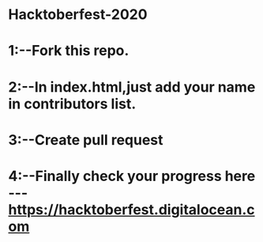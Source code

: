 # Hacktoberfest-2020
# 1:--Fork this repo.
# 2:--In index.html,just add your name in contributors list.
# 3:--Create pull request
# 4:--Finally check your progress here --- https://hacktoberfest.digitalocean.com
